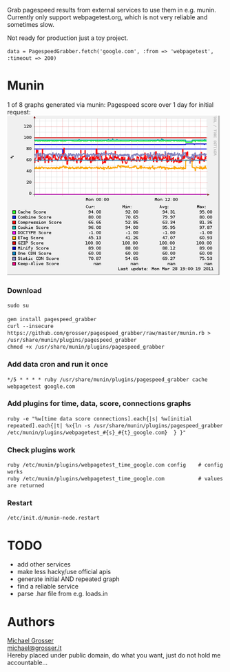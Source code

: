 Grab pagespeed results from external services to use them in e.g. munin.<br/>
Currently only support webpagetest.org, which is not very reliable and sometimes slow.

Not ready for production just a toy project.

    data = PagespeedGrabber.fetch('google.com', :from => 'webpagetest', :timeout => 200)

# Munin
1 of 8 graphs generated via munin: Pagespeed score over 1 day for initial request:<br/>
![score for initial reqest over 1 day](assets/example.png?raw=true)


### Download
    sudo su

    gem install pagespeed_grabber
    curl --insecure https://github.com/grosser/pagespeed_grabber/raw/master/munin.rb > /usr/share/munin/plugins/pagespeed_grabber
    chmod +x /usr/share/munin/plugins/pagespeed_grabber

### Add data cron and run it once
    */5 * * * * ruby /usr/share/munin/plugins/pagespeed_grabber cache webpagetest google.com

### Add plugins for time, data, score, connections graphs
    ruby -e "%w[time data score connections].each{|s| %w[initial repeated].each{|t| %x{ln -s /usr/share/munin/plugins/pagespeed_grabber /etc/munin/plugins/webpagetest_#{s}_#{t}_google.com}  } }"

### Check plugins work
    ruby /etc/munin/plugins/webpagetest_time_google.com config    # config works
    ruby /etc/munin/plugins/webpagetest_time_google.com           # values are returned

### Restart
    /etc/init.d/munin-node.restart


TODO
====
 - add other services
 - make less hacky/use official apis
 - generate initial AND repeated graph
 - find a reliable service
 - parse .har file from e.g. loads.in

Authors
=======
[Michael Grosser](http://grosser.it)<br/>
michael@grosser.it<br/>
Hereby placed under public domain, do what you want, just do not hold me accountable...
